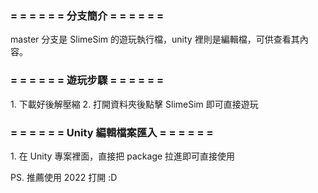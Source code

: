 <h3>= = = = = = 分支簡介 = = = = = =</h3>

master 分支是 SlimeSim 的遊玩執行檔，unity 裡則是編輯檔，可供查看其內容。

<h3>= = = = = = 遊玩步驟 = = = = = =</h3>
1. 下載好後解壓縮
2. 打開資料夾後點擊 SlimeSim 即可直接遊玩

<h3>= = = = = = Unity 編輯檔案匯入 = = = = = =</h3>
1. 在 Unity 專案裡面，直接把 package 拉進即可直接使用

PS. 推薦使用 2022 打開 :D 

